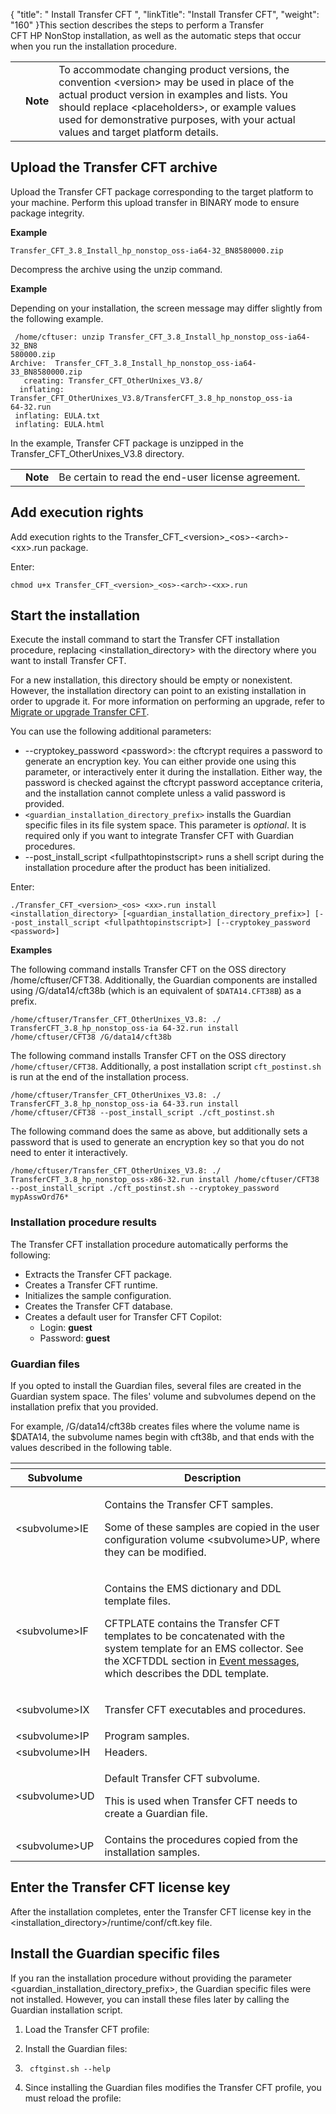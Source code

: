 {
    "title": " Install Transfer CFT ",
    "linkTitle": "Install Transfer CFT",
    "weight": "160"
}This section describes the steps to perform a Transfer CFT HP NonStop installation, as well as the automatic steps that occur when you run the installation procedure.

<table>
   <tbody>
      <tr>
         <td>         </td>
         <td><span><strong>Note</strong></span>         </td>
         <td>To accommodate changing product versions, the convention &lt;version&gt; may be used in place of the actual product version in examples and lists. You should replace &lt;placeholders&gt;, or example values used for demonstrative purposes, with your actual values and target platform details.         </td>
      </tr>
   </tbody>
</table>

## Upload the Transfer CFT archive

Upload the Transfer CFT package corresponding to the target platform to your machine. Perform this upload transfer in BINARY mode to ensure package integrity.

**Example**



    Transfer_CFT_3.8_Install_hp_nonstop_oss-ia64-32_BN8580000.zip

Decompress the archive using the <span class="code">unzip </span>command.

**Example**

Depending on your installation, the screen message may differ slightly from the following example.



     /home/cftuser: unzip Transfer_CFT_3.8_Install_hp_nonstop_oss-ia64-32_BN8
    580000.zip
    Archive:  Transfer_CFT_3.8_Install_hp_nonstop_oss-ia64-33_BN8580000.zip
       creating: Transfer_CFT_OtherUnixes_V3.8/
      inflating: Transfer_CFT_OtherUnixes_V3.8/TransferCFT_3.8_hp_nonstop_oss-ia
    64-32.run 
     inflating: EULA.txt
     inflating: EULA.html

In the example, Transfer CFT package is unzipped in the <span class="code">Transfer\_CFT\_OtherUnixes\_V3.8</span> directory.

<table>
   <tbody>
      <tr>
         <td>         </td>
         <td><span><strong>Note</strong></span>         </td>
         <td>Be certain to read the end-user license agreement.         </td>
      </tr>
   </tbody>
</table>

## Add execution rights

Add execution rights to the <span class="code">Transfer\_CFT\_&lt;version>\_&lt;os>-&lt;arch>-&lt;xx>.run</span> package.

Enter:



    chmod u+x Transfer_CFT_<version>_<os>-<arch>-<xx>.run

## Start the installation

Execute the <span class="code">install </span>command to start the Transfer CFT installation procedure, replacing <span class="code">&lt;installation\_directory></span> with the directory where you want to install Transfer CFT.

For a new installation, this directory should be empty or nonexistent. However, the installation directory can point to an existing installation in order to upgrade it. For more information on performing an upgrade, refer to <a href="#" class="MCXref xref">Migrate or upgrade Transfer CFT</a>.

You can use the following additional parameters:

-   <span class="code">--cryptokey\_password &lt;password></span>: the <span class="code">cftcrypt </span>requires a password to generate an encryption key. You can either provide one using this parameter, or interactively enter it during the installation. Either way, the password is checked against the <span class="code">cftcrypt </span>password acceptance criteria, and the installation cannot complete unless a valid password is provided.
-   `<guardian_installation_directory_prefix>` installs the Guardian specific files in its file system space. This parameter is *optional*. It is required only if you want to integrate Transfer CFT with Guardian procedures.
-   <span class="code">--post\_install\_script &lt;fullpathtopinstscript></span> runs a shell script during the installation procedure after the product has been initialized.

Enter:


    ./Transfer_CFT_<version>_<os> <xx>.run install <installation_directory> [<guardian_installation_directory_prefix>] [--post_install_script <fullpathtopinstscript>] [--cryptokey_password <password>]

**Examples**

The following command installs Transfer CFT on the OSS directory /<span class="code">home/cftuser/CFT38</span>. Additionally, the Guardian components are installed using <span class="code">/G/data14/cft38b</span> (which is an equivalent of `$DATA14.CFT38B`) as a prefix.


    /home/cftuser/Transfer_CFT_OtherUnixes_V3.8: ./ TransferCFT_3.8_hp_nonstop_oss-ia 64-32.run install /home/cftuser/CFT38 /G/data14/cft38b

The following command installs Transfer CFT on the OSS directory` /home/cftuser/CFT38`. Additionally, a post installation script `cft_postinst.sh` is run at the end of the installation process.


    /home/cftuser/Transfer_CFT_OtherUnixes_V3.8: ./ TransferCFT_3.8_hp_nonstop_oss-ia 64-33.run install /home/cftuser/CFT38 --post_install_script ./cft_postinst.sh

The following command does the same as above, but additionally sets a password that is used to generate an encryption key so that you do not need to enter it interactively.


    /home/cftuser/Transfer_CFT_OtherUnixes_V3.8: ./ TransferCFT_3.8_hp_nonstop_oss-x86-32.run install /home/cftuser/CFT38 --post_install_script ./cft_postinst.sh --cryptokey_password mypAsswOrd76*

### Installation procedure results

The Transfer CFT installation procedure automatically performs the following:

-   Extracts the Transfer CFT package.
-   Creates a Transfer CFT runtime.
-   Initializes the sample configuration.
-   Creates the Transfer CFT database.
-   Creates a default user for Transfer CFT Copilot:
    -   Login: **guest**
    -   Password: **guest**

<span id="Guardian"></span>

### Guardian files

If you opted to install the Guardian files, several files are created in the Guardian system space. The files' volume and subvolumes depend on the installation prefix that you provided.

For example, <span class="code">/G/data14/cft38b</span> creates files where the volume name is $DATA14, the subvolume names begin with cft38b, and that ends with the values described in the following table.

<table>
   <th>
      <tr>
<th>Subvolume         </th>
<th>Description         </th>
      </tr>
   </thead>
   <tbody>
      <tr>
         <td>&lt;subvolume&gt;IE         </td>
         <td><p>Contains the Transfer CFT samples.</p>
<p>Some of these samples are copied in the user configuration volume &lt;subvolume&gt;UP, where they can be modified.</p>         </td>
      </tr>
      <tr>
         <td>&lt;subvolume&gt;IF         </td>
         <td><p>Contains the EMS dictionary and DDL template files.</p>
<p>CFTPLATE contains the Transfer CFT templates to be concatenated with the system template for an EMS collector. See the XCFTDDL section in <a href="#">Event messages</a>, which describes the DDL template.</p>         </td>
      </tr>
      <tr>
         <td>&lt;subvolume&gt;IX         </td>
         <td><p>Transfer CFT executables and procedures.</p>         </td>
      </tr>
      <tr>
         <td>&lt;subvolume&gt;IP         </td>
         <td>Program samples.         </td>
      </tr>
      <tr>
         <td>&lt;subvolume&gt;IH         </td>
         <td>Headers.         </td>
      </tr>
      <tr>
         <td><span id="subvolumeUD"></span>&lt;subvolume&gt;UD         </td>
         <td><p>Default Transfer CFT subvolume.</p>
<p>This is used when Transfer CFT needs to create a Guardian file.</p>         </td>
      </tr>
      <tr>
         <td>&lt;subvolume&gt;UP         </td>
         <td>Contains the procedures copied from the installation samples.         </td>
      </tr>
   </tbody>
</table>

## Enter the Transfer CFT license key

After the installation completes, enter the Transfer CFT license key in the <span class="code">&lt;installation\_directory>/runtime/conf/cft.key</span> file.

<span id="Install"></span>

## Install the Guardian specific files

If you ran the installation procedure without providing the parameter <span class="code">&lt;guardian\_installation\_</span>directory\_prefix>, the Guardian specific files were not installed. However, you can install these files later by calling the Guardian installation script.

1.  Load the Transfer CFT profile:

2.  Install the Guardian files:

3.  
        cftginst.sh --help

4.  Since installing the Guardian files modifies the Transfer CFT profile, you must reload the profile:
